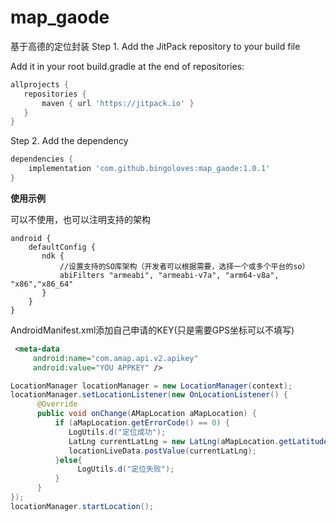 # map_gaode
基于高德的定位封装
Step 1. Add the JitPack repository to your build file

Add it in your root build.gradle at the end of repositories:
```gradle
allprojects {
   repositories {
       maven { url 'https://jitpack.io' }
   }
}
```
Step 2. Add the dependency
```gradle
dependencies {
    implementation 'com.github.bingoloves:map_gaode:1.0.1'
}
```

**使用示例**

可以不使用，也可以注明支持的架构
```grade
android {
    defaultConfig {
       ndk {
           //设置支持的SO库架构（开发者可以根据需要，选择一个或多个平台的so）
           abiFilters "armeabi", "armeabi-v7a", "arm64-v8a", "x86","x86_64"
       }
    }
}
```

AndroidManifest.xml添加自己申请的KEY(只是需要GPS坐标可以不填写)
```xml
 <meta-data
     android:name="com.amap.api.v2.apikey"
     android:value="YOU APPKEY" />
```
```java
LocationManager locationManager = new LocationManager(context);
locationManager.setLocationListener(new OnLocationListener() {
      @Override
      public void onChange(AMapLocation aMapLocation) {
          if (aMapLocation.getErrorCode() == 0) {
             LogUtils.d("定位成功");
             LatLng currentLatLng = new LatLng(aMapLocation.getLatitude(), aMapLocation.getLongitude());
             locationLiveData.postValue(currentLatLng);
          }else{
               LogUtils.d("定位失败");
          }
      }
});
locationManager.startLocation();

```

